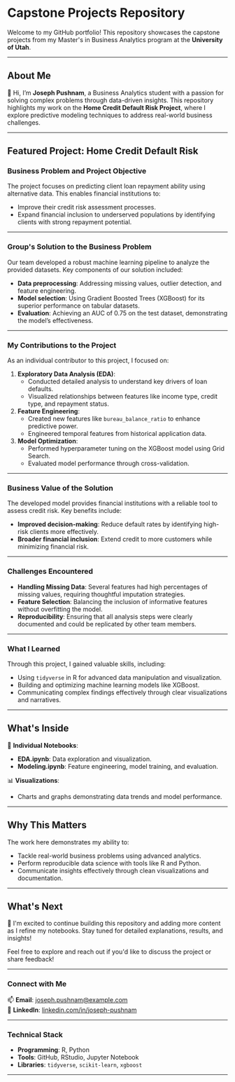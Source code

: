 # Capstone Projects Repository  
Welcome to my GitHub portfolio! This repository showcases the capstone projects from my Master's in Business Analytics program at the **University of Utah**.  

---

## About Me  
👋 Hi, I’m **Joseph Pushnam**, a Business Analytics student with a passion for solving complex problems through data-driven insights. This repository highlights my work on the **Home Credit Default Risk Project**, where I explore predictive modeling techniques to address real-world business challenges.  

---

## Featured Project: **Home Credit Default Risk**  

### **Business Problem and Project Objective**  
The project focuses on predicting client loan repayment ability using alternative data. This enables financial institutions to:
- Improve their credit risk assessment processes.
- Expand financial inclusion to underserved populations by identifying clients with strong repayment potential.

---

### **Group's Solution to the Business Problem**  
Our team developed a robust machine learning pipeline to analyze the provided datasets. Key components of our solution included:
- **Data preprocessing**: Addressing missing values, outlier detection, and feature engineering.
- **Model selection**: Using Gradient Boosted Trees (XGBoost) for its superior performance on tabular datasets.
- **Evaluation**: Achieving an AUC of 0.75 on the test dataset, demonstrating the model’s effectiveness.

---

### **My Contributions to the Project**  
As an individual contributor to this project, I focused on:
1. **Exploratory Data Analysis (EDA)**:
   - Conducted detailed analysis to understand key drivers of loan defaults.
   - Visualized relationships between features like income type, credit type, and repayment status.
2. **Feature Engineering**:
   - Created new features like `bureau_balance_ratio` to enhance predictive power.
   - Engineered temporal features from historical application data.
3. **Model Optimization**:
   - Performed hyperparameter tuning on the XGBoost model using Grid Search.
   - Evaluated model performance through cross-validation.

---

### **Business Value of the Solution**  
The developed model provides financial institutions with a reliable tool to assess credit risk. Key benefits include:
- **Improved decision-making**: Reduce default rates by identifying high-risk clients more effectively.
- **Broader financial inclusion**: Extend credit to more customers while minimizing financial risk.

---

### **Challenges Encountered**  
- **Handling Missing Data**: Several features had high percentages of missing values, requiring thoughtful imputation strategies.  
- **Feature Selection**: Balancing the inclusion of informative features without overfitting the model.  
- **Reproducibility**: Ensuring that all analysis steps were clearly documented and could be replicated by other team members.

---

### **What I Learned**  
Through this project, I gained valuable skills, including:
- Using `tidyverse` in R for advanced data manipulation and visualization.  
- Building and optimizing machine learning models like XGBoost.  
- Communicating complex findings effectively through clear visualizations and narratives.  

---

## What's Inside  
📂 **Individual Notebooks**:  
- **EDA.ipynb**: Data exploration and visualization.  
- **Modeling.ipynb**: Feature engineering, model training, and evaluation.  

📊 **Visualizations**:  
- Charts and graphs demonstrating data trends and model performance.  

---

## Why This Matters  
The work here demonstrates my ability to:
- Tackle real-world business problems using advanced analytics.  
- Perform reproducible data science with tools like R and Python.  
- Communicate insights effectively through clean visualizations and documentation.  

---

## What's Next  
🚀 I'm excited to continue building this repository and adding more content as I refine my notebooks. Stay tuned for detailed explanations, results, and insights!  

Feel free to explore and reach out if you'd like to discuss the project or share feedback!  

---

### Connect with Me  
📫 **Email**: [joseph.pushnam@example.com](mailto:joseph.pushnam@example.com)  
💼 **LinkedIn**: [linkedin.com/in/joseph-pushnam](https://linkedin.com/in/joseph-pushnam)  

---

### Technical Stack  
- **Programming**: R, Python  
- **Tools**: GitHub, RStudio, Jupyter Notebook  
- **Libraries**: `tidyverse`, `scikit-learn`, `xgboost`  

---
